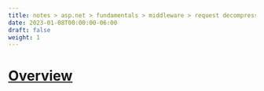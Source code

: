 ```yaml
---
title: notes > asp.net > fundamentals > middleware > request decompression middleware
date: 2023-01-08T00:00:00-06:00
draft: false
weight: 1
---
```


# [Overview](https://learn.microsoft.com/en-us/aspnet/core/fundamentals/middleware/request-decompression?view=aspnetcore-7.0)
